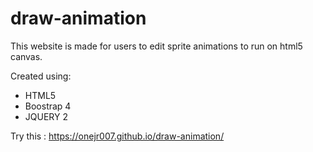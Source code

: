 # draw-animation
This website is made for users to edit sprite animations to run on html5 canvas.

Created using:
- HTML5
- Boostrap 4
- JQUERY 2

Try this : 
https://onejr007.github.io/draw-animation/
